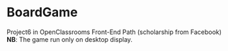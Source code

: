 # BoardGame

Project6 in OpenClassrooms Front-End Path (scholarship from Facebook)
**NB**: The game run only on desktop display.
